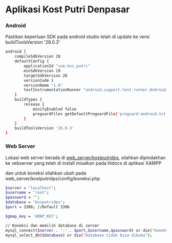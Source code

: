 # Aplikasi Kost Putri Denpasar


### Android
Pastikan keperluan SDK pada android studio telah di update ke versi buildToolsVersion '28.0.3'

```sh
android {
    compileSdkVersion 28
    defaultConfig {
        applicationId "com.kos_putri"
        minSdkVersion 19
        targetSdkVersion 28
        versionCode 1
        versionName "1.0"
        testInstrumentationRunner "android.support.test.runner.AndroidJUnitRunner"
    }
    buildTypes {
        release {
            minifyEnabled false
            proguardFiles getDefaultProguardFile('proguard-android.txt'), 'proguard-rules.pro'
        }
    }
    buildToolsVersion '28.0.3'
}
```

### Web Server

Lokasi web server berada di [web_server/kostputridps](https://github.com/rusli-nasir/kos_putri/tree/master/web_server/kostputridps), silahkan dipindakhan ke vebserver yang telah di install misalkan pada htdocs di aplikasi XAMPP

dan untuk koneksi silahkan ubah pada web_server/kostputridps/config/koneksi.php
```sh
$server = "localhost";
$username = "root";
$password = "";
$database = "kosputridps";
$port = 3306; //Default 3306

$gmap_key = 'GMAP_KEY';

// Koneksi dan memilih database di server
mysql_connect($server . ':' . $port,$username,$password) or die("Koneksi gagal");
mysql_select_db($database) or die("Database tidak bisa dibuka");
```
